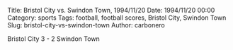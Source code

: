 Title: Bristol City vs. Swindon Town, 1994/11/20
Date: 1994/11/20 00:00
Category: sports
Tags: football, football scores, Bristol City, Swindon Town
Slug: bristol-city-vs-swindon-town
Author: carbonero


Bristol City 3 - 2 Swindon Town
